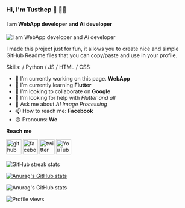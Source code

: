 ### **Hi, I'm Tusthep** 👋 🧑‍💻
#### **I am WebApp developer and Ai developer**
![**I am WebApp developer and Ai developer**](https://scontent.fbkk6-1.fna.fbcdn.net/v/t39.30808-6/326458435_1376525779786551_4223393276766237896_n.jpg?_nc_cat=108&ccb=1-7&_nc_sid=730e14&_nc_ohc=wb0udejIwFoAX-eqBNR&_nc_ht=scontent.fbkk6-1.fna&oh=00_AfB8KBiePLEgSLx6Ku4Kx0wxzfktgTkAHZLp9hYDRJZkqg&oe=63CE8147)

I made this project just for fun, it allows you to create nice and simple GitHub Readme files that you can copy/paste and use in your profile.

Skills: / Python / JS / HTML / CSS

- 🔭 I’m currently working on this page. **WebApp** 
- 🌱 I’m currently learning **Flutter** 
- 👯 I’m looking to collaborate on **Google** 
- 🤔 I’m looking for help with *Flutter and all* 
- 💬 Ask me about *AI Image Processing* 
- 📫 How to reach me: **Facebook** 
- 😄 Pronouns: **We** 

**Reach me**

[<img src='https://cdn.jsdelivr.net/npm/simple-icons@3.0.1/icons/github.svg' alt='github' height='40'>](https://github.com/Pup077)  [<img src='https://cdn.jsdelivr.net/npm/simple-icons@3.0.1/icons/facebook.svg' alt='facebook' height='40'>](https://www.facebook.com/TusthepPuppy)  [<img src='https://cdn.jsdelivr.net/npm/simple-icons@3.0.1/icons/twitter.svg' alt='twitter' height='40'>](https://twitter.com/Armutamea)  [<img src='https://cdn.jsdelivr.net/npm/simple-icons@3.0.1/icons/youtube.svg' alt='YouTube' height='40'>](https://www.youtube.com/channel/https://www.youtube.com/channel/UC02f4148ALKb-JRAvV2ivOw)  
 
![GitHub streak stats](https://streak-stats.demolab.com/?user=Pup077)  

[![Anurag's GitHub stats](https://github-readme-stats.vercel.app/api?username=Pup077)](https://github.com/anuraghazra/github-readme-stats)

![Anurag's GitHub stats](https://github-readme-stats.vercel.app/api?username=Pup077&hide=contribs,prs)

![Profile views](https://gpvc.arturio.dev/Pup077)  
